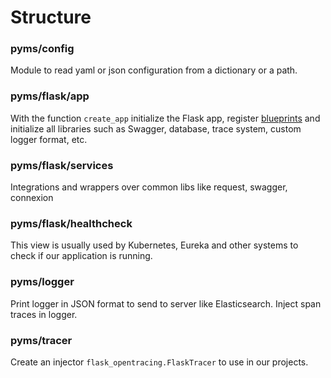 # Structure

### pyms/config
Module to read yaml or json configuration from a dictionary or a path.

### pyms/flask/app
With the function `create_app` initialize the Flask app, register [blueprints](http://flask.pocoo.org/docs/0.12/blueprints/)
and initialize all libraries such as Swagger, database, trace system, custom logger format, etc.

### pyms/flask/services
Integrations and wrappers over common libs like request, swagger, connexion

### pyms/flask/healthcheck
This view is usually used by Kubernetes, Eureka and other systems to check if our application is running.

### pyms/logger
Print logger in JSON format to send to server like Elasticsearch. Inject span traces in logger.

### pyms/tracer
Create an injector `flask_opentracing.FlaskTracer` to use in our projects.